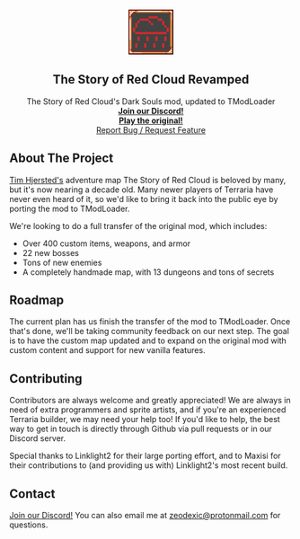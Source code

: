 <br />
<p align="center">
    <img src="icon.png" alt="tsorcRevampicon" width="80" height="80">

  <h2 align="center">The Story of Red Cloud Revamped</h3>

  <p align="center">
    The Story of Red Cloud's Dark Souls mod, updated to TModLoader 
    <br />
    <a href="https://discord.gg/tPkhZgJ"><strong>Join our Discord!</strong></a>
    <br />
    <a href="https://forums.terraria.org/index.php?threads/the-story-of-red-cloud-dark-souls-mod-2018-update.70670/"><strong>Play the original!</strong></a>
    <br />
    <a href="https://github.com/Zeodexic/tsorcRevamp/issues">Report Bug / Request Feature</a>
  </p>
</p>


## About The Project

[Tim Hjersted's](https://forums.terraria.org/index.php?members/tim-hjersted.57302/) adventure map The Story of Red Cloud is beloved by many, but it's now nearing a decade old. Many newer players of Terraria have never even heard of it, so we'd like to bring it back into the public eye by porting the mod to TModLoader.

We're looking to do a full transfer of the original mod, which includes:

* Over 400 custom items, weapons, and armor
* 22 new bosses
* Tons of new enemies
* A completely handmade map, with 13 dungeons and tons of secrets


## Roadmap

The current plan has us finish the transfer of the mod to TModLoader. Once that's done, we'll be taking community feedback on our next step. The goal is to have the custom map updated and to expand on the original mod with custom content and support for new vanilla features.


## Contributing

Contributors are always welcome and greatly appreciated! We are always in need of extra programmers and sprite artists, and if you're an experienced Terraria builder, we may need your help too! If you'd like to help, the best way to get in touch is directly through Github via pull requests or in our Discord server.

Special thanks to Linklight2 for their large porting effort, and to Maxisi for their contributions to (and providing us with) Linklight2's most recent build.


## Contact

[Join our Discord!](https://discord.gg/tPkhZgJ)
You can also email me at zeodexic@protonmail.com for questions.
